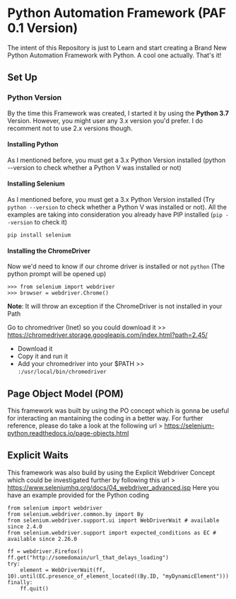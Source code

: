 # Python Automation Framework (PAF 0.1 Version)

The intent of this Repository is just to Learn and start creating a Brand New Python Automation Framework with Python. A cool one actually. 
That's it! 

## Set Up
### Python Version
By the time this Framework was created, I started it by using the **Python 3.7** Version. However, you might user any 3.x version you'd prefer. I do recomment not to use 2.x versions though.

#### Installing Python
As I mentioned before, you must get a 3.x Python Version installed (python --version to check whether a Python V was installed or not)

#### Installing Selenium
As I mentioned before, you must get a 3.x Python Version installed (Try ```python --version``` to check whether a Python V was installed or not). All the examples are taking into consideration you already have PIP installed (```pip --version``` to check it)

```
pip install selenium
```
#### Installing the ChromeDriver
Now we'd need to know if our chrome driver is installed or not
```python``` (The python prompt will be opened up)
```
>>> from selenium import webdriver
>>> browser = webdriver.Chrome()
```
**Note**: It will throw an exception if the ChromeDriver is not installed in your Path

Go to chromedriver (Inet) so you could download it >> https://chromedriver.storage.googleapis.com/index.html?path=2.45/

* Download it
* Copy it and run it
* Add your chromedriver into your $PATH >> ```:/usr/local/bin/chromedriver```

## Page Object Model (POM)
This framework was built by using the PO concept which is gonna be useful for interacting an mantaining the coding in a better way. For further reference, please do take a look at the following url > https://selenium-python.readthedocs.io/page-objects.html

## Explicit Waits
This framework was also build by using the Explicit Webdriver Concept which could be investigated further by following this url > https://www.seleniumhq.org/docs/04_webdriver_advanced.jsp
Here you have an example provided for the Python coding

```
from selenium import webdriver
from selenium.webdriver.common.by import By
from selenium.webdriver.support.ui import WebDriverWait # available since 2.4.0
from selenium.webdriver.support import expected_conditions as EC # available since 2.26.0

ff = webdriver.Firefox()
ff.get("http://somedomain/url_that_delays_loading")
try:
    element = WebDriverWait(ff, 10).until(EC.presence_of_element_located((By.ID, "myDynamicElement")))
finally:
    ff.quit()
```


